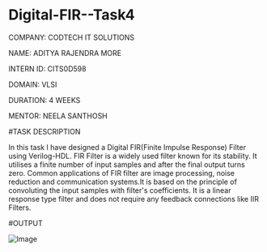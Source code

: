 # Digital-FIR--Task4

COMPANY: CODTECH IT SOLUTIONS

NAME: ADITYA RAJENDRA MORE

INTERN ID: CITS0D598

DOMAIN: VLSI

DURATION: 4 WEEKS

MENTOR: NEELA SANTHOSH

#TASK DESCRIPTION

In this task I have designed a Digital FIR(Finite Impulse Response) Filter using Verilog-HDL. FIR Filter is a widely used filter known for its stability. It utilises a finite number of input samples and after the final output turns zero. Common applications of FIR filter are image processing, noise reduction and communication systems.It is based on the principle of convoluting the input samples with filter's coefficients. It is a linear response type filter and does not require any feedback connections like IIR Filters.

#OUTPUT

![Image](https://github.com/user-attachments/assets/1ecc8e95-7d1e-4da9-b722-2dfd3553318c)
